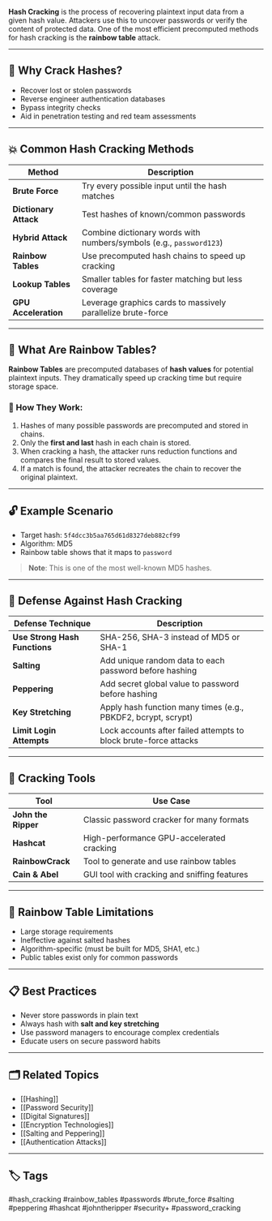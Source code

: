 **Hash Cracking** is the process of recovering plaintext input data from a given hash value. Attackers use this to uncover passwords or verify the content of protected data. One of the most efficient precomputed methods for hash cracking is the **rainbow table** attack.

---

## 🎯 Why Crack Hashes?

- Recover lost or stolen passwords
- Reverse engineer authentication databases
- Bypass integrity checks
- Aid in penetration testing and red team assessments

---

## 💥 Common Hash Cracking Methods

| Method                   | Description                                                         |
|--------------------------|---------------------------------------------------------------------|
| **Brute Force**          | Try every possible input until the hash matches                     |
| **Dictionary Attack**    | Test hashes of known/common passwords                               |
| **Hybrid Attack**        | Combine dictionary words with numbers/symbols (e.g., `password123`) |
| **Rainbow Tables**       | Use precomputed hash chains to speed up cracking                    |
| **Lookup Tables**        | Smaller tables for faster matching but less coverage                |
| **GPU Acceleration**     | Leverage graphics cards to massively parallelize brute-force        |

---

## 🌈 What Are Rainbow Tables?

**Rainbow Tables** are precomputed databases of **hash values** for potential plaintext inputs. They dramatically speed up cracking time but require storage space.

### 🔄 How They Work:

1. Hashes of many possible passwords are precomputed and stored in chains.
2. Only the **first and last** hash in each chain is stored.
3. When cracking a hash, the attacker runs reduction functions and compares the final result to stored values.
4. If a match is found, the attacker recreates the chain to recover the original plaintext.

---

## 🔓 Example Scenario

- Target hash: `5f4dcc3b5aa765d61d8327deb882cf99`
- Algorithm: MD5
- Rainbow table shows that it maps to `password`

> **Note**: This is one of the most well-known MD5 hashes.

---

## 🔐 Defense Against Hash Cracking

| Defense Technique        | Description                                                         |
|--------------------------|---------------------------------------------------------------------|
| **Use Strong Hash Functions** | SHA-256, SHA-3 instead of MD5 or SHA-1                         |
| **Salting**              | Add unique random data to each password before hashing              |
| **Peppering**            | Add secret global value to password before hashing                  |
| **Key Stretching**       | Apply hash function many times (e.g., PBKDF2, bcrypt, scrypt)       |
| **Limit Login Attempts** | Lock accounts after failed attempts to block brute-force attacks    |

---

## 🧪 Cracking Tools

| Tool            | Use Case                              |
|------------------|----------------------------------------|
| **John the Ripper** | Classic password cracker for many formats |
| **Hashcat**         | High-performance GPU-accelerated cracking |
| **RainbowCrack**    | Tool to generate and use rainbow tables   |
| **Cain & Abel**     | GUI tool with cracking and sniffing features |

---

## 📂 Rainbow Table Limitations

- Large storage requirements
- Ineffective against salted hashes
- Algorithm-specific (must be built for MD5, SHA1, etc.)
- Public tables exist only for common passwords

---

## 📋 Best Practices

- Never store passwords in plain text
- Always hash with **salt and key stretching**
- Use password managers to encourage complex credentials
- Educate users on secure password habits

---

## 🗂 Related Topics

- [[Hashing]]
- [[Password Security]]
- [[Digital Signatures]]
- [[Encryption Technologies]]
- [[Salting and Peppering]]
- [[Authentication Attacks]]

---

## 🏷 Tags

#hash_cracking #rainbow_tables #passwords #brute_force #salting #peppering #hashcat #johntheripper #security+ #password_cracking

